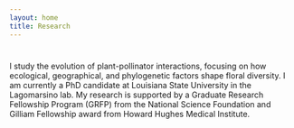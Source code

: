 ```yaml
---
layout: home
title: Research
---
```


# 

I study the evolution of plant-pollinator interactions, focusing on how ecological, geographical, and phylogenetic factors shape floral diversity. I am currently a PhD candidate at Louisiana State University in the Lagomarsino lab. My research is supported by a Graduate Research Fellowship Program (GRFP) from the National Science Foundation and Gilliam Fellowship award from Howard Hughes Medical Institute. 

